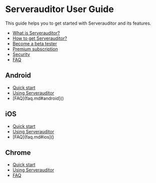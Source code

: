 # Serverauditor User Guide

This guide helps you to get started with Serverauditor and its features. 

* [What is Serverauditor?](what_is_serverauditor.md)
* [How to get Serverauditor?](what_is_serverauditor.md#How-to-get-Serverauditor)
* [Become a beta tester]()
* [Premium subscription]()
* [Security](security.md)
* [FAQ](faq.md#general)

## Android
* [Quick start]()
* [Using Serverauditor]()
* [FAQ](faq.md#android]()

## iOS
* [Quick start]()
* [Using Serverauditor]()
* [FAQ](faq.md#ios]()

## Chrome
* [Quick start]()
* [Using Serverauditor]()
* [FAQ](faq.md#chrome)